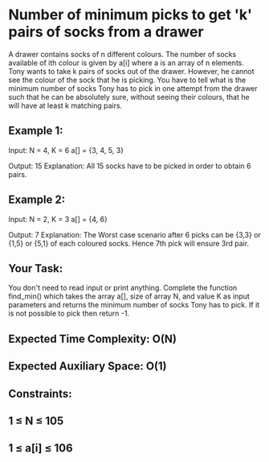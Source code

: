 # Number of minimum picks to get 'k' pairs of socks from a drawer

A drawer contains socks of n different colours. The number of socks available of ith colour is given by a[i] where a is an array of n elements. Tony wants to take k pairs of socks out of the drawer. However, he cannot see the colour of the sock that he is picking.
You have to tell what is the minimum number of socks Tony has to pick in one attempt from the drawer such that he can be absolutely sure, without seeing their colours, that he will have at least k matching pairs.

## Example 1:
Input:
N = 4, K = 6
a[] = {3, 4, 5, 3}

Output: 15
Explanation: 
All 15 socks have to be picked in order to obtain 6 pairs.

## Example 2:
Input:
N = 2, K = 3
a[] = {4, 6}

Output: 7
Explanation: The Worst case scenario after 6 picks can be {3,3} or {1,5} or {5,1} of each coloured socks. Hence 7th pick will ensure 3rd pair.

## Your Task:  
You don't need to read input or print anything.
Complete the function find_min() which takes the array a[], size of array N, and value K as input parameters and returns the minimum number of socks Tony has to pick.
If it is not possible to pick then return -1.

## Expected Time Complexity: O(N)
## Expected Auxiliary Space: O(1)

## Constraints:
## 1 ≤ N ≤ 105 
## 1 ≤ a[i] ≤ 106
